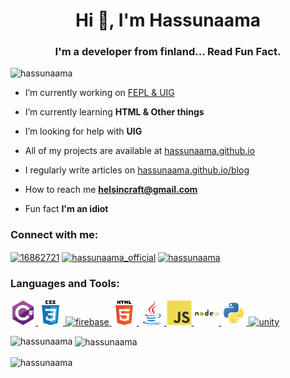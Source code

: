 <h1 align="center">Hi 👋, I'm Hassunaama</h1>
<h3 align="center">I'm a developer from finland... Read Fun Fact.</h3>

<p align="left"> <img src="https://komarev.com/ghpvc/?username=hassunaama&label=Profile%20views&color=0e75b6&style=flat" alt="hassunaama" /> </p>

- I’m currently working on [FEPL & UIG](https://hassunaama.github.io)

- I’m currently learning **HTML & Other things**

- I’m looking for help with **UIG**

- All of my projects are available at [hassunaama.github.io](https://hassunaama.github.io)

- I regularly write articles on [hassunaama.github.io/blog](https://hassunaama.github.io/blog)

- How to reach me **helsincraft@gmail.com**

- Fun fact **I'm an idiot**

<h3 align="left">Connect with me:</h3>
<p align="left">
<a href="https://stackoverflow.com/users/16862721" target="blank"><img align="center" src="https://raw.githubusercontent.com/rahuldkjain/github-profile-readme-generator/master/src/images/icons/Social/stack-overflow.svg" alt="16862721" height="30" width="40" /></a>
<a href="https://instagram.com/hassunaama_official" target="blank"><img align="center" src="https://raw.githubusercontent.com/rahuldkjain/github-profile-readme-generator/master/src/images/icons/Social/instagram.svg" alt="hassunaama_official" height="30" width="40" /></a>
<a href="https://www.youtube.com/c/hassunaama" target="blank"><img align="center" src="https://raw.githubusercontent.com/rahuldkjain/github-profile-readme-generator/master/src/images/icons/Social/youtube.svg" alt="hassunaama" height="30" width="40" /></a>
</p>

<h3 align="left">Languages and Tools:</h3>
<p align="left"> <a href="https://www.w3schools.com/cs/" target="_blank"> <img src="https://raw.githubusercontent.com/devicons/devicon/master/icons/csharp/csharp-original.svg" alt="csharp" width="40" height="40"/> </a> <a href="https://www.w3schools.com/css/" target="_blank"> <img src="https://raw.githubusercontent.com/devicons/devicon/master/icons/css3/css3-original-wordmark.svg" alt="css3" width="40" height="40"/> </a> <a href="https://firebase.google.com/" target="_blank"> <img src="https://www.vectorlogo.zone/logos/firebase/firebase-icon.svg" alt="firebase" width="40" height="40"/> </a> <a href="https://www.w3.org/html/" target="_blank"> <img src="https://raw.githubusercontent.com/devicons/devicon/master/icons/html5/html5-original-wordmark.svg" alt="html5" width="40" height="40"/> </a> <a href="https://www.java.com" target="_blank"> <img src="https://raw.githubusercontent.com/devicons/devicon/master/icons/java/java-original.svg" alt="java" width="40" height="40"/> </a> <a href="https://developer.mozilla.org/en-US/docs/Web/JavaScript" target="_blank"> <img src="https://raw.githubusercontent.com/devicons/devicon/master/icons/javascript/javascript-original.svg" alt="javascript" width="40" height="40"/> </a> <a href="https://nodejs.org" target="_blank"> <img src="https://raw.githubusercontent.com/devicons/devicon/master/icons/nodejs/nodejs-original-wordmark.svg" alt="nodejs" width="40" height="40"/> </a> <a href="https://www.python.org" target="_blank"> <img src="https://raw.githubusercontent.com/devicons/devicon/master/icons/python/python-original.svg" alt="python" width="40" height="40"/> </a> <a href="https://unity.com/" target="_blank"> <img src="https://www.vectorlogo.zone/logos/unity3d/unity3d-icon.svg" alt="unity" width="40" height="40"/> </a> </p>

<p><img align="left" src="https://github-readme-stats.vercel.app/api/top-langs?username=hassunaama&show_icons=true&locale=en&layout=compact" alt="hassunaama" /></p>

<p>&nbsp;<img align="center" src="https://github-readme-stats.vercel.app/api?username=hassunaama&show_icons=true&locale=en" alt="hassunaama" /></p>

<p><img align="center" src="https://github-readme-streak-stats.herokuapp.com/?user=hassunaama&" alt="hassunaama" /></p>
